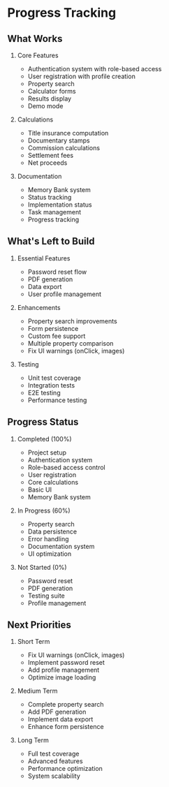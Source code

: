 # Progress Tracking

## What Works
1. Core Features
   - Authentication system with role-based access
   - User registration with profile creation
   - Property search
   - Calculator forms
   - Results display
   - Demo mode

2. Calculations
   - Title insurance computation
   - Documentary stamps
   - Commission calculations
   - Settlement fees
   - Net proceeds

3. Documentation
   - Memory Bank system
   - Status tracking
   - Implementation status
   - Task management
   - Progress tracking

## What's Left to Build
1. Essential Features
   - Password reset flow
   - PDF generation
   - Data export
   - User profile management

2. Enhancements
   - Property search improvements
   - Form persistence
   - Custom fee support
   - Multiple property comparison
   - Fix UI warnings (onClick, images)

3. Testing
   - Unit test coverage
   - Integration tests
   - E2E testing
   - Performance testing

## Progress Status
1. Completed (100%)
   - Project setup
   - Authentication system
   - Role-based access control
   - User registration
   - Core calculations
   - Basic UI
   - Memory Bank system

2. In Progress (60%)
   - Property search
   - Data persistence
   - Error handling
   - Documentation system
   - UI optimization

3. Not Started (0%)
   - Password reset
   - PDF generation
   - Testing suite
   - Profile management

## Next Priorities
1. Short Term
   - Fix UI warnings (onClick, images)
   - Implement password reset
   - Add profile management
   - Optimize image loading

2. Medium Term
   - Complete property search
   - Add PDF generation
   - Implement data export
   - Enhance form persistence

3. Long Term
   - Full test coverage
   - Advanced features
   - Performance optimization
   - System scalability